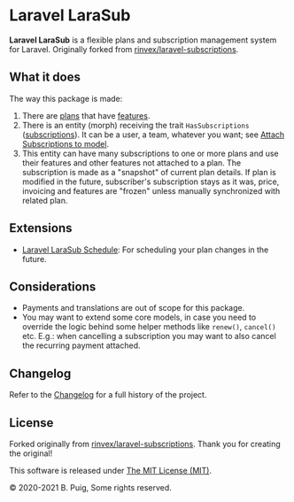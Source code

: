 # Laravel LaraSub

**Laravel LaraSub** is a flexible plans and subscription management system for Laravel. Originally forked
from [rinvex/laravel-subscriptions](https://github.com/rinvex/laravel-subscriptions).

## What it does

The way this package is made:

1. There are [plans](models/plan-model.md) that have [features](models/plan-feature-model.md).
2. There is an entity (morph) receiving the
   trait `HasSubscriptions` ([subscriptions](models/plan-subscription-model.md)). It can be a user, a team, whatever you
   want; see [Attach Subscriptions to model](install/#attach-subscription).
3. This entity can have many subscriptions to one or more plans and use their features and other features not attached
   to a plan. The subscription is made as a "snapshot" of current plan details. If plan is modified in the future,
   subscriber's subscription stays as it was, price, invoicing and features are "frozen" unless manually synchronized
   with related plan.

## Extensions

- [Laravel LaraSub Schedule](https://github.com/ljsharp/larasub-schedule): For scheduling your plan changes in the
  future.

## Considerations

- Payments and translations are out of scope for this package.
- You may want to extend some core models, in case you need to override the logic behind some helper methods
  like `renew()`, `cancel()` etc. E.g.: when cancelling a subscription you may want to also cancel the recurring payment
  attached.

## Changelog

Refer to the [Changelog](CHANGELOG.md) for a full history of the project.

## License

Forked originally from [rinvex/laravel-subscriptions](https://github.com/rinvex/laravel-subscriptions). Thank you for
creating the original!

This software is released under [The MIT License (MIT)](LICENSE.md).

&copy; 2020-2021 B. Puig, Some rights reserved.

